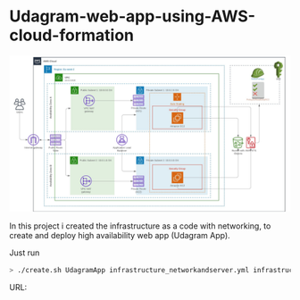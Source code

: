 # Udagram-web-app-using-AWS-cloud-formation

![img-1](Images/Infrastructure.png)

In this project i created the infrastructure as a code with networking, to create and deploy high availability web app (Udagram App).

Just run
```sh
> ./create.sh UdagramApp infrastructure_networkandserver.yml infrastructure_networkandserver.json
```
URL:<br/>
```

```